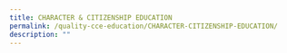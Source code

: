 ```yaml
---
title: CHARACTER & CITIZENSHIP EDUCATION
permalink: /quality-cce-education/CHARACTER-CITIZENSHIP-EDUCATION/
description: ""
---
```

